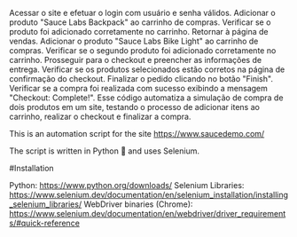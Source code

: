 Acessar o site e efetuar o login com usuário e senha válidos.
Adicionar o produto "Sauce Labs Backpack" ao carrinho de compras.
Verificar se o produto foi adicionado corretamente no carrinho.
Retornar à página de vendas.
Adicionar o produto "Sauce Labs Bike Light" ao carrinho de compras.
Verificar se o segundo produto foi adicionado corretamente no carrinho.
Prosseguir para o checkout e preencher as informações de entrega.
Verificar se os produtos selecionados estão corretos na página de confirmação do checkout.
Finalizar o pedido clicando no botão "Finish".
Verificar se a compra foi realizada com sucesso exibindo a mensagem "Checkout: Complete!".
Esse código automatiza a simulação de compra de dois produtos em um site, testando o processo de adicionar itens ao carrinho, realizar o checkout e finalizar a compra. 



This is an automation script for the site https://www.saucedemo.com/

The script is written in Python 🐍 and uses Selenium.


#Installation

Python: https://www.python.org/downloads/
Selenium Libraries: https://www.selenium.dev/documentation/en/selenium_installation/installing_selenium_libraries/
WebDriver binaries (Chrome): https://www.selenium.dev/documentation/en/webdriver/driver_requirements/#quick-reference
